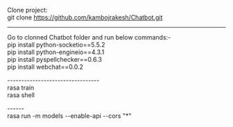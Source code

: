 Clone project:
</br>
git clone https://github.com/kambojrakesh/Chatbot.git</br>

--------------------------------
Go to clonned Chatbot folder and run below commands:-</br>
pip install python-socketio==5.5.2 </br>
pip install python-engineio==4.3.1</br>
pip install pyspellchecker==0.6.3</br>
pip install webchat==0.0.2</BR>

---------------------------------</br>
rasa train</br>
rasa shell</br>

------</br>
rasa run -m models --enable-api --cors "*"
